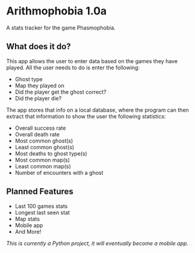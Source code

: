 # Arithmophobia 1.0a

A stats tracker for the game Phasmophobia.

## What does it do?

This app allows the user to enter data based on the games they have played. All the user needs to do is enter the following:

*   Ghost type
*   Map they played on
*   Did the player get the ghost correct?
*   Did the player die?

The app stores that info on a local database, where the program can then extract that information to show the user the following statistics:

*   Overall success rate
*   Overall death rate
*   Most common ghost(s)
*   Least common ghost(s)
*   Most deaths to ghost type(s)
*   Most common map(s)
*   Least common map(s)
*   Number of encounters with a ghost

## Planned Features

*   Last 100 games stats
*   Longest last seen stat
*   Map stats
*   Mobile app
*   And More!



*This is currently a Python project, it will eventually become a mobile app.* 
